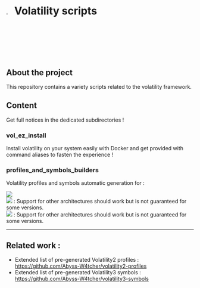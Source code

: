 # <img src="https://cdn-icons-png.flaticon.com/128/5088/5088992.png" width="3%" height="3%"> Volatility scripts

## About the project 

This repository contains a variety scripts related to the volatility framework.

## Content

Get full notices in the dedicated subdirectories !

### vol_ez_install 

Install volatility on your system easily with Docker and get provided with command aliases to fasten the experience !


### profiles_and_symbols_builders

Volatility profiles and symbols automatic generation for :

![](https://img.shields.io/badge/Fedora/[amd64,i386]-All%20versions-blue)  
![](https://img.shields.io/badge/AlmaLinux/[amd64]-All%20versions-blue) : Support for other architectures should work but is not guaranteed for some versions.  
![](https://img.shields.io/badge/RockyLinux/[amd64]-All%20versions-blue) : Support for other architectures should work but is not guaranteed for some versions.

---

## Related work :

- Extended list of pre-generated Volatility2 profiles : https://github.com/Abyss-W4tcher/volatility2-profiles
- Extended list of pre-generated Volatility3 symbols : https://github.com/Abyss-W4tcher/volatility3-symbols
